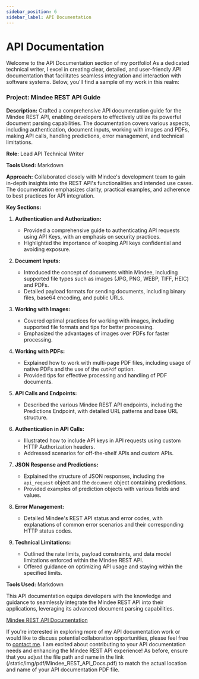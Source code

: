 ```yaml
---
sidebar_position: 6
sidebar_label: API Documentation
---
```


# API Documentation

Welcome to the API Documentation section of my portfolio! As a dedicated technical writer, I excel in creating clear, detailed, and user-friendly API documentation that facilitates seamless integration and interaction with software systems. Below, you'll find a sample of my work in this realm:

### Project: Mindee REST API Guide

**Description:** Crafted a comprehensive API documentation guide for the Mindee REST API, enabling developers to effectively utilize its powerful document parsing capabilities. The documentation covers various aspects, including authentication, document inputs, working with images and PDFs, making API calls, handling predictions, error management, and technical limitations.

**Role:** Lead API Technical Writer

**Tools Used:** Markdown

**Approach:** Collaborated closely with Mindee's development team to gain in-depth insights into the REST API's functionalities and intended use cases. The documentation emphasizes clarity, practical examples, and adherence to best practices for API integration.

**Key Sections:**

1. **Authentication and Authorization:**
   - Provided a comprehensive guide to authenticating API requests using API Keys, with an emphasis on security practices.
   - Highlighted the importance of keeping API keys confidential and avoiding exposure.

2. **Document Inputs:**
   - Introduced the concept of documents within Mindee, including supported file types such as images (JPG, PNG, WEBP, TIFF, HEIC) and PDFs.
   - Detailed payload formats for sending documents, including binary files, base64 encoding, and public URLs.

3. **Working with Images:**
   - Covered optimal practices for working with images, including supported file formats and tips for better processing.
   - Emphasized the advantages of images over PDFs for faster processing.

4. **Working with PDFs:**
   - Explained how to work with multi-page PDF files, including usage of native PDFs and the use of the `cutPdf` option.
   - Provided tips for effective processing and handling of PDF documents.

5. **API Calls and Endpoints:**
   - Described the various Mindee REST API endpoints, including the Predictions Endpoint, with detailed URL patterns and base URL structure.

6. **Authentication in API Calls:**
   - Illustrated how to include API keys in API requests using custom HTTP Authorization headers.
   - Addressed scenarios for off-the-shelf APIs and custom APIs.

7. **JSON Response and Predictions:**
   - Explained the structure of JSON responses, including the `api_request` object and the `document` object containing predictions.
   - Provided examples of prediction objects with various fields and values.

8. **Error Management:**
   - Detailed Mindee's REST API status and error codes, with explanations of common error scenarios and their corresponding HTTP status codes.

9. **Technical Limitations:**
   - Outlined the rate limits, payload constraints, and data model limitations enforced within the Mindee REST API.
   - Offered guidance on optimizing API usage and staying within the specified limits.

**Tools Used:** Markdown

This API documentation equips developers with the knowledge and guidance to seamlessly integrate the Mindee REST API into their applications, leveraging its advanced document parsing capabilities.

[Mindee REST API Documentation](/static/img/pdf/Mindee_REST_API_Docs.pdf)

If you're interested in exploring more of my API documentation work or would like to discuss potential collaboration opportunities, please feel free to [contact me](mailto:favourkelvin17@gmail.com). I am excited about contributing to your API documentation needs and enhancing the Mindee REST API experience!
As before, ensure that you adjust the file path and name in the link (/static/img/pdf/Mindee_REST_API_Docs.pdf) to match the actual location and name of your API documentation PDF file.




